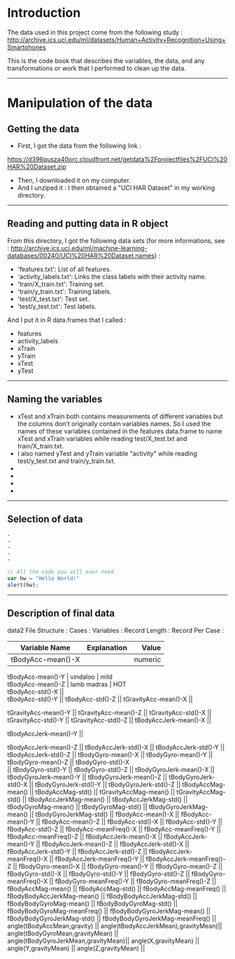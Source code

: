 # Introduction

The data used in this project come from the following study :
http://archive.ics.uci.edu/ml/datasets/Human+Activity+Recognition+Using+Smartphones

This is the code book that describes the variables, the data, and any transformations or work that I performed to clean up the data.

-----------------------------------------------------------

# Manipulation of the data

## Getting the data

* First, I got the data from the following link :

https://d396qusza40orc.cloudfront.net/getdata%2Fprojectfiles%2FUCI%20HAR%20Dataset.zip

* Then, I downloaded it on my computer.
* And I unziped it : I then obtained a "UCI HAR Dataset" in my working directory.

-----------------------------------------------------------

## Reading and putting data in R object

From this directory, I got the following data sets (for more informations, see : http://archive.ics.uci.edu/ml/machine-learning-databases/00240/UCI%20HAR%20Dataset.names) :
* 'features.txt': List of all features.
* 'activity_labels.txt': Links the class labels with their activity name.
* 'train/X_train.txt': Training set.
* 'train/y_train.txt': Training labels.
* 'test/X_test.txt': Test set.
* 'test/y_test.txt': Test labels.

And I put it in R data.frames that I called :
* features 
* activity_labels 
* xTrain
* yTrain
* xTest
* yTest 

-----------------------------------------------------------

## Naming the **variables**

* xTest and xTrain both contains measurements of different variables but the columns don't originally contain variables names. So I used the names of these variables contained in the
features data.frame to name xTest and xTrain variables while reading test/X_test.txt and train/X_train.txt.
* I also named yTest and yTrain variable "activity" while reading test/y_test.txt and train/y_train.txt.
*
*
*
*

-----------------------------------------------------------

## Selection of data
    -
    -
    -
    -
    -

```javascript
// All the code you will ever need
var hw = "Hello World!"
alert(hw);
```
-----------------------------------------------------------

## Description of final data

data2
File Structure :
Cases :
Variables :
Record Length :
Record Per Case : 

Variable Name                       | Explanation      | Value 
--------------------------------    | ---------------- | ----------:
tBodyAcc-mean()-X                   |                  | numeric
tBodyAcc-mean()-Y
                   | vindaloo         | mild       
tBodyAcc-mean()-Z                   | lamb madras      | HOT  
tBodyAcc-std()-X                    ||    
tBodyAcc-std()-Y                    ||
tBodyAcc-std()-Z                    ||
tGravityAcc-mean()-X                ||

tGravityAcc-mean()-Y                ||
tGravityAcc-mean()-Z                ||
tGravityAcc-std()-X
                 ||
tGravityAcc-std()-Y
                 ||
tGravityAcc-std()-Z                 ||
tBodyAccJerk-mean()-X               ||

tBodyAccJerk-mean()-Y               || 

tBodyAccJerk-mean()-Z               ||
tBodyAccJerk-std()-X
                ||
tBodyAccJerk-std()-Y                ||
tBodyAccJerk-std()-Z                ||
tBodyGyro-mean()-X                  ||
tBodyGyro-mean()-Y                  ||
tBodyGyro-mean()-Z                  ||
tBodyGyro-std()-X    
               ||
tBodyGyro-std()-Y                   ||
tBodyGyro-std()-Z
                   ||
tBodyGyroJerk-mean()-X              ||
tBodyGyroJerk-mean()-Y              ||
tBodyGyroJerk-mean()-Z              ||
tBodyGyroJerk-std()-X
               ||
tBodyGyroJerk-std()-Y               ||
tBodyGyroJerk-std()-Z
               ||
tBodyAccMag-mean()                  ||
tBodyAccMag-std()
                   ||
tGravityAccMag-mean()
               ||
tGravityAccMag-std()
                ||
tBodyAccJerkMag-mean()
              ||
tBodyAccJerkMag-std()
               ||
tBodyGyroMag-mean()
                 ||
tBodyGyroMag-std()
                  ||
tBodyGyroJerkMag-mean()             ||
tBodyGyroJerkMag-std()
              ||
fBodyAcc-mean()-X                   ||
fBodyAcc-mean()-Y                   ||
fBodyAcc-mean()-Z                   ||
fBodyAcc-std()-X
                    ||
fBodyAcc-std()-Y                    ||
fBodyAcc-std()-Z
                    ||
fBodyAcc-meanFreq()-X               ||
fBodyAcc-meanFreq()-Y               ||
fBodyAcc-meanFreq()-Z
               ||
fBodyAccJerk-mean()-X
               ||
fBodyAccJerk-mean()-Y               ||
fBodyAccJerk-mean()-Z               ||
fBodyAccJerk-std()-X
                ||
fBodyAccJerk-std()-Y                ||
fBodyAccJerk-std()-Z                ||
fBodyAccJerk-meanFreq()-X           ||
fBodyAccJerk-meanFreq()-Y           ||
fBodyAccJerk-meanFreq()-Z           ||
fBodyGyro-mean()-X                  ||
fBodyGyro-mean()-Y                  ||
fBodyGyro-mean()-Z                  ||
fBodyGyro-std()-X                   ||
fBodyGyro-std()-Y                   ||
fBodyGyro-std()-Z                   ||
fBodyGyro-meanFreq()-X              ||
fBodyGyro-meanFreq()-Y              ||
fBodyGyro-meanFreq()-Z              ||
fBodyAccMag-mean()                  ||
fBodyAccMag-std()
                   ||
fBodyAccMag-meanFreq()              ||
fBodyBodyAccJerkMag-mean()
          ||
fBodyBodyAccJerkMag-std() 
          ||
fBodyBodyGyroMag-mean()
             ||
fBodyBodyGyroMag-std()
              ||
fBodyBodyGyroMag-meanFreq()         ||
fBodyBodyGyroJerkMag-mean()         ||
fBodyBodyGyroJerkMag-std()
          ||
fBodyBodyGyroJerkMag-meanFreq()     ||
angle(tBodyAccMean,gravity)         ||
angle(tBodyAccJerkMean),gravityMean)||
angle(tBodyGyroMean,gravityMean)
    ||
angle(tBodyGyroJerkMean,gravityMean)||
angle(X,gravityMean)                ||
angle(Y,gravityMean)                ||
angle(Z,gravityMean)
                ||
